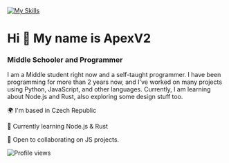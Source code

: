 [![My Skills](https://skillicons.dev/icons?i=nodejs,js,html,svelte,css,python,rust)](https://skillicons.dev)

# Hi 👋 My name is ApexV2
### Middle Schooler and Programmer
I am a Middle student right now and a self-taught programmer. I have been programming for more than 2 years now, and I've worked on many projects using Python, JavaScript, and other languages. Currently, I am learning about Node.js and Rust, also exploring some design stuff too.

🌍 I'm based in Czech Republic

🚀 Currently learning Node.js & Rust

🤝 Open to collaborating on JS projects.

![Profile views](https://komarev.com/ghpvc/?username=ApexV2&color=blue)
